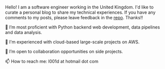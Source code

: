 Hello! I am a software engineer working in the United Kingdom.
I'd like to curate a personal blog to share my technical experiences. 
If you have any comments to my posts, please leave feedback in the
[repo](https://github.com/hotternative/hotternative.github.io).
Thanks!!


🌱 I’m most proficient with Python backend web development, data pipelines and data analysis. 

👀 I'm experienced with cloud-based large-scale projects on AWS.

💞️ I’m open to collaboration opportunities on side projects.

📫 How to reach me: l001d at hotmail dot com